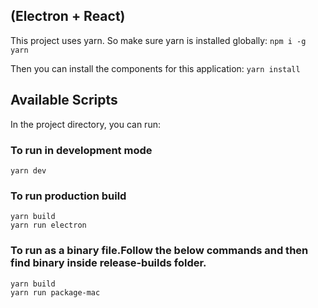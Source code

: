 

## (Electron + React)

This project uses yarn. So make sure yarn is installed globally:
`npm i -g yarn`

Then you can install the components for this application:
`yarn install`

## Available Scripts

In the project directory, you can run:

### To run in development mode

`yarn dev`

### To run production build

```
yarn build
yarn run electron
```

### To run as a binary file.Follow the below commands and then find binary inside release-builds folder.

```
yarn build
yarn run package-mac
```
